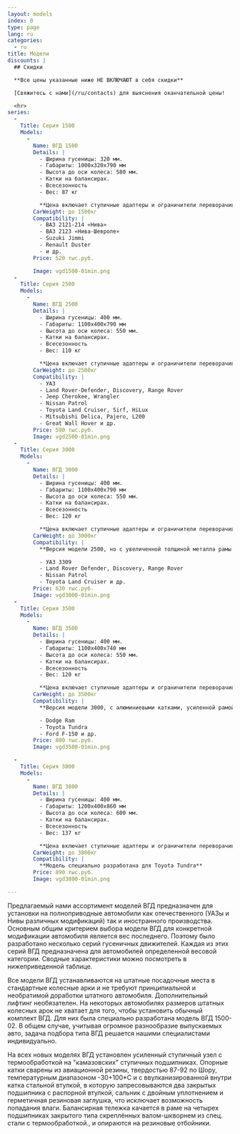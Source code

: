 ```yaml
---
layout: models
index: 0
type: page
lang: ru
categories:
  - ru
title: Модели
discounts: |
  ## Скидки

  **Все цены указанные ниже НЕ ВКЛЮЧАЮТ в себя скидки**

  [Свяжитесь с нами](/ru/contacts) для выяснения оканчательной цены! 

  <hr>
series:
  -
    Title: Серия 1500
    Models:
      -
        Name: ВГД 1500
        Details: |
          - Ширина гусеницы: 320 мм.
          - Габариты: 1000х320х790 мм
          - Высота до оси колеса: 580 мм.
          - Катки на балансирах.
          - Всесезонность
          - Вес: 87 кг

          **Цена включает ступичные адаптеры и ограничители переворачивания**
        CarWeight: до 1500кг
        Compatibility: |
          - ВАЗ 2121-214 «Нива»
          - ВАЗ 2123 «Нива-Шевроле»
          - Suzuki Jimmi
          - Renault Duster
          - и др.
        Price: 520 тыс.руб.

        Image: vgd1500-01min.png
  -
    Title: Серия 2500
    Models:
      -
        Name: ВГД 2500
        Details: |
          - Ширина гусеницы: 400 мм.
          - Габариты: 1100х400х790 мм
          - Высота до оси колеса: 550 мм.
          - Катки на балансирах.
          - Всесезонность
          - Вес: 110 кг

          **Цена включает ступичные адаптеры и ограничители переворачивания**
        CarWeight: до 2500кг
        Compatibility: |
          - УАЗ
          - Land Rover-Defender, Discovery, Range Rover
          - Jeep Cherokee, Wrangler
          - Nissan Patrol
          - Toyota Land Cruiser, Sirf, HiLux
          - Mitsubishi Delica, Pajero, L200
          - Great Wall Hover и др.
        Price: 590 тыс.руб.
        Image: vgd2500-01min.png
  -
    Title: Серия 3000
    Models:
      -
        Name: ВГД 3000
        Details: |
          - Ширина гусеницы: 400 мм.
          - Габариты: 1100х400х790 мм
          - Высота до оси колеса: 550 мм.
          - Катки на балансирах.
          - Всесезонность
          - Вес: 120 кг

          **Цена включает ступичные адаптеры и ограничители переворачивания**
        CarWeight: до 3000кг
        Compatibility: |
          **Версия модели 2500, но с увеличенной толщиной металла рамы и балансиров.**

          - УАЗ 3309
          - Land Rover Defender, Discovery, Range Rover
          - Nissan Patrol
          - Toyota Land Cruiser и др.
        Price: 630 тыс.руб.
        Image: vgd3000-01min.png
  -
    Title: Серия 3500
    Models:
      -
        Name: ВГД 3500
        Details: |
          - Ширина гусеницы: 400 мм.
          - Габариты: 1100х400х740 мм
          - Высота до оси колеса: 550 мм.
          - Катки на балансирах.
          - Всесезонность
          - Вес: 120 кг

          **Цена включает ступичные адаптеры и ограничители переворачивания**
        CarWeight: до 3500кг
        Compatibility: |
          **Версия модели 3000, с алюминиевыми катками, усиленной рамой и усиленным ступичным узлом.**

          - Dodge Ram
          - Toyota Tundra
          - Ford F-150 и др.
        Price: 800 тыс.руб.
        Image: vgd3500-01min.png

  -
    Title: Серия 3800
    Models:
      -
        Name: ВГД 3800
        Details: |
          - Ширина гусеницы: 400 мм.
          - Габариты: 1200х400х860 мм
          - Высота до оси колеса: 600 мм.
          - Катки на балансирах.
          - Всесезонность
          - Вес: 137 кг

          **Цена включает ступичные адаптеры и ограничители переворачивания**
        CarWeight: до 3800кг
        Compatibility: |
          **Модель специально разработана для Toyota Tundra**
        Price: 890 тыс.руб.
        Image: vgd3800-01min.png

---
```

Предлагаемый нами ассортимент моделей ВГД предназначен для установки на полноприводные автомобили как отечественного (УАЗы и Нивы различных модификаций) так и иностранного производства. Основным общим критерием выбора модели ВГД для конкретной модификации автомобиля является вес последнего. Поэтому было разработано несколько серий гусеничных движителей. Каждая из этих серий ВГД предназначена для автомобилей определенной весовой категории. Сводные характеристики можно посмотреть в нижеприведенной таблице.

Все модели ВГД устанавливаются на штатные посадочные места в стандартные колесные арки и не требуют принципиальной и необратимой доработки штатного автомобиля. Дополнительный лифтинг необязателен. На некоторых автомобилях размеров штатных колесных арок не хватает для того, чтобы установить обычный комплект ВГД. Для них была специально разработана модель ВГД 1500-02. В общем случае, учитывая огромное разнообразие выпускаемых авто, задача подбора типа ВГД решается нашими специалистами индивидуально.

На всех новых моделях ВГД установлен усиленный ступичный узел с термообработкой на "камазовских" ступичных подшипниках. Опорные катки сварены из авиационной резины, твердостью 87-92 по Шору, температурным диапазоном -30+100*С и с ввулканизированной внутри катка стальной втулкой, в которую запресовываются два закрытых подшипника с распорной втулкой, сальник с двойным уплотнением и герметичная резиновая заглушка, что исключает возможность попадания влаги. Балансирная тележка качается в раме на четырех подшипниках закрытого типа скреплённых валом-шкворнем из спец. стали с термообработкой., и опираются на резиновые отбойники.
